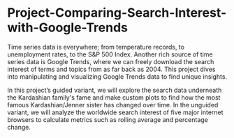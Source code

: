 # Project-Comparing-Search-Interest-with-Google-Trends
Time series data is everywhere; from temperature records, to unemployment rates, to the S&P 500 Index. Another rich source of time series data is Google Trends, where we can freely download the search interest of terms and topics from as far back as 2004. This project dives into manipulating and visualizing Google Trends data to find unique insights.

In this project’s guided variant, we will explore the search data underneath the Kardashian family's fame and make custom plots to find how the most famous Kardashian/Jenner sister has changed over time. In the unguided variant, we will analyze the worldwide search interest of five major internet browsers to calculate metrics such as rolling average and percentage change.
